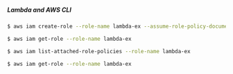 
##### Lambda and AWS CLI

```bash
$ aws iam create-role --role-name lambda-ex --assume-role-policy-document file://AWSLambdaBasicExecutionRole.json 
```

```bash
$ aws iam get-role --role-name lambda-ex
```

```bash
$ aws iam list-attached-role-policies --role-name lambda-ex
```

```bash
$ aws iam get-role --role-name lambda-ex
```


